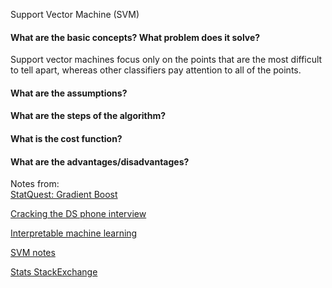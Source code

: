 Support Vector Machine (SVM)


#### What are the basic concepts? What problem does it solve?
Support vector machines focus only on the points that are the most difficult to tell apart, whereas other classifiers pay attention to all of the points.



#### What are the assumptions?

#### What are the steps of the algorithm?

#### What is the cost function?


#### What are the advantages/disadvantages?




Notes from:  
[StatQuest: Gradient Boost](https://www.youtube.com/watch?v=3CC4N4z3GJc)

[Cracking the DS phone interview](https://medium.com/@bruceyanghy/crack-the-machine-learning-phone-interview-guide-9e4dc316f65b)

[Interpretable machine learning](https://christophm.github.io/interpretable-ml-book/logistic.html)

[SVM notes](http://web.mit.edu/6.034/wwwbob/svm-notes-long-08.pdf)

[Stats StackExchange](https://stats.stackexchange.com/questions/23391/how-does-a-support-vector-machine-svm-work)
